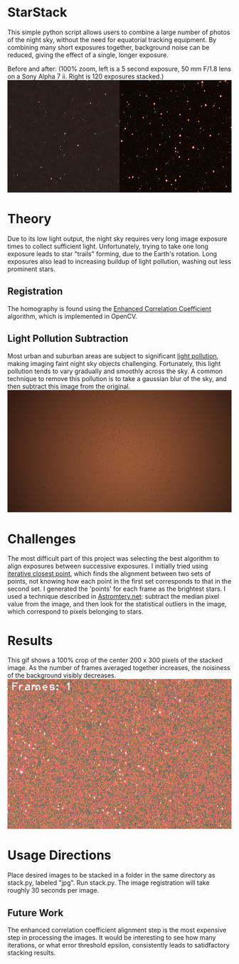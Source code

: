 # StarStack
This simple python script allows users to combine a large number of photos of the night sky, without the need for equatorial tracking equipment. By combining many short exposures together, background noise can be reduced, giving the effect of a single, longer exposure.

Before and after: (100% zoom, left is a 5 second exposure, 50 mm F/1.8 lens on a Sony Alpha 7 ii. Right is 120 exposures stacked.)
![before and after image stacking](media/before_after.jpg)

# Theory
Due to its low light output, the night sky requires very long image exposure times to collect sufficient light. Unfortunately, trying to take one long exposure leads to star "trails" forming, due to the Earth's rotation. Long exposures also lead to increasing buildup of light pollution, washing out less prominent stars.

## Registration
The homography is found using the [Enhanced Correlation Coefficient](http://xanthippi.ceid.upatras.gr/people/evangelidis/george_files/PAMI_2008.pdf) algorithm, which is implemented in OpenCV.

## Light Pollution Subtraction
Most urban and suburban areas are subject to significant [light pollution](https://www.lightpollutionmap.info), making imaging faint night sky objects challenging. Fortunately, this light pollution tends to vary gradually and smoothly across the sky. A common technique to remove this pollution is to take a gaussian blur of the sky, and then subtract this image from the original. 
![Gaussian blur of the image, with stars subtracted](media/gaussian_subtraction_no_stars.jpg)

# Challenges
The most difficult part of this project was selecting the best algorithm to align exposures between successive exposures. I initially tried using [iterative closest point](https://en.wikipedia.org/wiki/Iterative_closest_point), which finds the alignment between two sets of points, not knowing how each point in the first set corresponds to that in the second set. I generated the 'points' for each frame as the brightest stars. I used a technique described in [Astromtery.net](https://arxiv.org/pdf/0910.2233.pdf): subtract the median pixel value from the image, and then look for the statistical outliers in the image, which correspond to pixels belonging to stars.

# Results
This gif shows a 100% crop of the center 200 x 300 pixels of the stacked image. As the number of frames averaged together increases, the noisiness of the background visibly decreases.
![gif showing noise reduction](media/noise_reduction.gif)

# Usage Directions
Place desired images to be stacked in a folder in the same directory as stack.py, labeled "jpg". Run stack.py. The image registration will take roughly 30 seconds per image.

## Future Work
The enhanced correlation coefficient alignment step is the most expensive step in processing the images. It would be interesting to see how many iterations, or what error threshold epsilon, consistently leads to satidfactory stacking results.